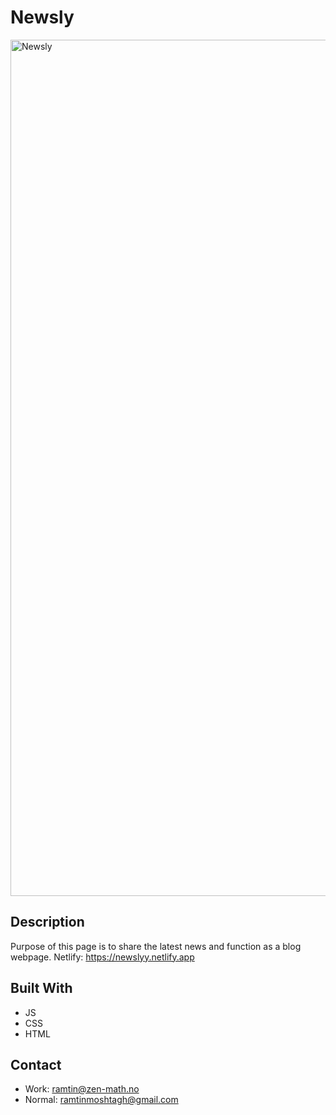 # Newsly

<img width="1370" alt="Newsly" src="https://user-images.githubusercontent.com/95631899/223424775-ebc8599d-aa15-4c19-abc9-79ca80f6b3a6.png">

## Description
Purpose of this page is to share the latest news and function as a blog webpage. 
Netlify: https://newslyy.netlify.app

## Built With
- JS
- CSS
- HTML

## Contact
- Work: ramtin@zen-math.no
- Normal: ramtinmoshtagh@gmail.com
